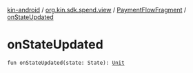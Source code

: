 [kin-android](../../index.md) / [org.kin.sdk.spend.view](../index.md) / [PaymentFlowFragment](index.md) / [onStateUpdated](./on-state-updated.md)

# onStateUpdated

`fun onStateUpdated(state: State): `[`Unit`](https://kotlinlang.org/api/latest/jvm/stdlib/kotlin/-unit/index.html)